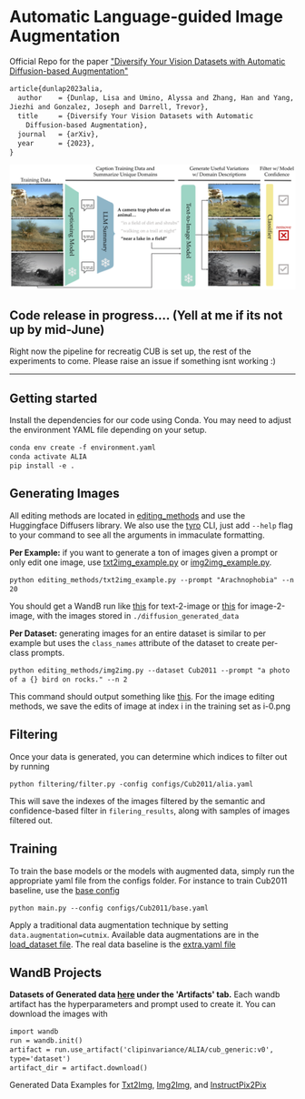 # Automatic Language-guided Image Augmentation

Official Repo for the paper ["Diversify Your Vision Datasets with Automatic
Diffusion-based Augmentation"](https://arxiv.org/abs/2305.16289)

```
article{dunlap2023alia,
  author    = {Dunlap, Lisa and Umino, Alyssa and Zhang, Han and Yang, Jiezhi and Gonzalez, Joseph and Darrell, Trevor},
  title     = {Diversify Your Vision Datasets with Automatic
    Diffusion-based Augmentation},
  journal   = {arXiv},
  year      = {2023},
}
```

![Teaser](figures/method.png)

## Code release in progress.... (Yell at me if its not up by mid-June)
Right now the pipeline for recreatig CUB is set up, the rest of the experiments to come. Please raise an issue if something isnt working :)

----------------------------

## Getting started

Install the dependencies for our code using Conda. You may need to adjust the environment YAML file depending on your setup.

  ```
  conda env create -f environment.yaml
  conda activate ALIA
  pip install -e .
  ```

## Generating Images

All editing methods are located in [editing_methods](./editing_methods) and use the Huggingface Diffusers library. We also use the [tyro](https://github.com/brentyi/tyro) CLI, just add `--help` flag to your command to see all the arguments in immaculate formatting.

**Per Example:** if you want to generate a ton of images given a prompt or only edit one image, use [txt2img_example.py](./editing_methods/txt2img_example.py) or [img2img_example.py](./editing_methods/img2img_example.py). 
```
python editing_methods/txt2img_example.py --prompt "Arachnophobia" --n 20
```

You should get a WandB run like [this](https://wandb.ai/lisadunlap/Text-2-Image/runs/1o3nqjqc) for text-2-image or [this](https://wandb.ai/lisadunlap/Image-2-Image/runs/6poxdpkx) for image-2-image, with the images stored in `./diffusion_generated_data`

**Per Dataset:** generating images for an entire dataset is similar to per example but uses the `class_names` attribute of the dataset to create per-class prompts. 
```
python editing_methods/img2img.py --dataset Cub2011 --prompt "a photo of a {} bird on rocks." --n 2
```
This command should output something like [this](https://wandb.ai/lisadunlap/Image-2-Image/runs/cvl0n538). For the image editing methods, we save the edits of image at index i in the training set as i-0.png

## Filtering

Once your data is generated, you can determine which indices to filter out by running
```
python filtering/filter.py -config configs/Cub2011/alia.yaml
```
This will save the indexes of the images filtered by the semantic and confidence-based filter in `filering_results`, along with samples of images filtered out. 

## Training
To train the base models or the models with augmented data, simply run the appropriate yaml file from the configs folder. For instance to train Cub2011 baseline, use the [base config](configs/Cub2011/base.yaml)
```
python main.py --config configs/Cub2011/base.yaml
```
Apply a traditional data augmentation technique by setting `data.augmentation=cutmix`. Available data augmentations are in the [load_dataset file](helpers/load_dataset.py). The real data baseline is the [extra.yaml file](configs/Cub2011/extra.yaml)

## WandB Projects

**Datasets of Generated data [here](https://wandb.ai/clipinvariance/ALIA) under the 'Artifacts' tab.** Each wandb artifact has the hyperparameters and prompt used to create it. You can download the images with
```
import wandb
run = wandb.init()
artifact = run.use_artifact('clipinvariance/ALIA/cub_generic:v0', type='dataset')
artifact_dir = artifact.download()
```
Generated Data Examples for [Txt2Img](https://wandb.ai/lisadunlap/Text-2-Image), [Img2Img](https://wandb.ai/lisadunlap/Image-2-Image), and [InstructPix2Pix](https://wandb.ai/lisadunlap/InstructPix2Pix)
